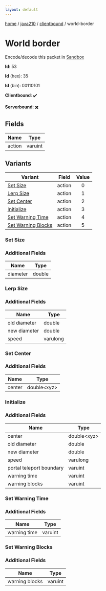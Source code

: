 ```yaml
---
layout: default
---
```


[home](/)  /  [java210](/protocol/java210)  /  [clientbound](/protocol/java210/clientbound)  /  world-border

# World border

Encode/decode this packet in [Sandbox](../../../sandbox/java210#Clientbound.WorldBorder)

**Id**: 53

**Id** (hex): 35

**Id** (bin): 00110101

**Clientbound**: ✔️

**Serverbound**: ✖️

## Fields

Name | Type
---|---
action | varuint

## Variants

Variant | Field | Value
---|---|:---:
[Set Size](#set_size) | action | 0
[Lerp Size](#lerp_size) | action | 1
[Set Center](#set_center) | action | 2
[Initialize](#initialize) | action | 3
[Set Warning Time](#set_warning_time) | action | 4
[Set Warning Blocks](#set_warning_blocks) | action | 5

### Set Size

### Additional Fields

Name | Type
---|---
diameter | double

### Lerp Size

### Additional Fields

Name | Type
---|---
old diameter | double
new diameter | double
speed | varulong

### Set Center

### Additional Fields

Name | Type
---|---
center | double&lt;xyz&gt;

### Initialize

### Additional Fields

Name | Type
---|---
center | double&lt;xyz&gt;
old diameter | double
new diameter | double
speed | varulong
portal teleport boundary | varuint
warning time | varuint
warning blocks | varuint

### Set Warning Time

### Additional Fields

Name | Type
---|---
warning time | varuint

### Set Warning Blocks

### Additional Fields

Name | Type
---|---
warning blocks | varuint
